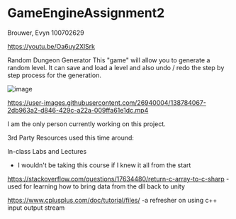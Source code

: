 # GameEngineAssignment2

Brouwer, Evyn 100702629

https://youtu.be/Oa6uy2XlSrk

Random Dungeon Generator
This "game" will allow you to generate a random level.
It can save and load a level and also undo / redo the step by step process for the generation.

![image](https://user-images.githubusercontent.com/26940004/138783960-25c98c74-86de-4c68-b255-885bbca48762.png)



https://user-images.githubusercontent.com/26940004/138784067-2db963a2-d846-429c-a22a-009ffa61e1dc.mp4

I am the only person currently working on this project.

3rd Party Resources used this time around:

In-class Labs and Lectures
- I wouldn't be taking this course if I knew it all from the start
 
https://stackoverflow.com/questions/17634480/return-c-array-to-c-sharp
-used for learning how to bring data from the dll back to unity

https://www.cplusplus.com/doc/tutorial/files/
-a refresher on using c++ input output stream

